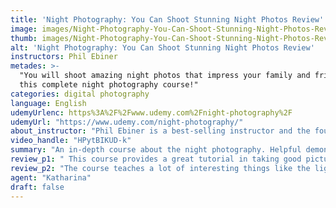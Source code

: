 ```yaml
---
title: 'Night Photography: You Can Shoot Stunning Night Photos Review'
image: images/Night-Photography-You-Can-Shoot-Stunning-Night-Photos-Review.jpeg
thumb: images/Night-Photography-You-Can-Shoot-Stunning-Night-Photos-Review.jpeg
alt: 'Night Photography: You Can Shoot Stunning Night Photos Review'
instructors: Phil Ebiner
metades: >-
  "You will shoot amazing night photos that impress your family and friends with
  this complete night photography course!"
categories: digital photography
language: English
udemyUrlenc: https%3A%2F%2Fwww.udemy.com%2Fnight-photography%2F
udemyUrl: "https://www.udemy.com/night-photography/"
about_instructor: "Phil Ebiner is a best-selling instructor and the founder of Video School Online Inc., which provides different online courses for people to develop new skills.  He graduated with Bachelor of Arts in Film and Television Production at Loyola Marymount University and has worked in various countries around the world. His aim to help other people to be a better creator to achieve the lifestyle that they want."
video_handle: "HPytBIKUD-k"
summary: "An in-depth course about the night photography. Helpful demonstrations and detailed instructions are given by the instructor together with great lesson materials that are good for supplementing the learning of the students."
review_p1: " This course provides a great tutorial in taking good pictures during the night. The content was delivered precisely and a lot of relevant examples were provided. The instructor is dynamic and engaging with his students. Lots of new information and techniques about night photography can be learned. The demonstrations are simple and can be easily done by the students. This course is a huge help for people who have a poor grasp on how to take stunning night photos as it teaches them the settings, techniques, and editing they need to know to take better pictures. The demonstrations in the Lightroom were practical and taught the students how to edit the photos perfectly while maintaining its natural look."
review_p2: "The course teaches a lot of interesting things like the light painting which encourages the students to try out new things.The presentations were excellently done and the instructions are explained in-depth so that the students would not get lost. The instructor also provides a good analysis of the photos that they have taken and explained why such adjustments are needed. The photos that were taken can be downloaded and practiced on by the students which are great in reinforcing the lessons learned in the course. The course encourages the students to go out and experiment on their own using the knowledge they have learned and examples that they have seen in the course."
agent: "Katharina"
draft: false
---
```


